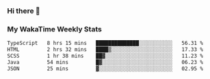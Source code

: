 ### Hi there 👋

<!--
**royschrauwen/royschrauwen** is a ✨ _special_ ✨ repository because its `README.md` (this file) appears on your GitHub profile.

Here are some ideas to get you started:

- 🔭 I’m currently working on ...
- 🌱 I’m currently learning ...
- 👯 I’m looking to collaborate on ...
- 🤔 I’m looking for help with ...
- 💬 Ask me about ...
- 📫 How to reach me: ...
- 😄 Pronouns: ...
- ⚡ Fun fact: ...
-->


### My WakaTime Weekly Stats
<!--START_SECTION:waka-->

```txt
TypeScript   8 hrs 15 mins   ██████████████░░░░░░░░░░░   56.31 %
HTML         2 hrs 32 mins   ████▒░░░░░░░░░░░░░░░░░░░░   17.33 %
SCSS         1 hr 38 mins    ██▓░░░░░░░░░░░░░░░░░░░░░░   11.23 %
Java         54 mins         █▓░░░░░░░░░░░░░░░░░░░░░░░   06.23 %
JSON         25 mins         ▓░░░░░░░░░░░░░░░░░░░░░░░░   02.95 %
```

<!--END_SECTION:waka-->
